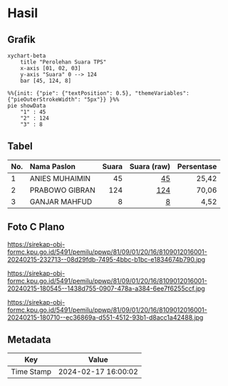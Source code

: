 # Hasil

## Grafik

```mermaid
xychart-beta
    title "Perolehan Suara TPS"
    x-axis [01, 02, 03]
    y-axis "Suara" 0 --> 124
    bar [45, 124, 8]
```

```mermaid
%%{init: {"pie": {"textPosition": 0.5}, "themeVariables": {"pieOuterStrokeWidth": "5px"}} }%%
pie showData
    "1" : 45
    "2" : 124
    "3" : 8
```

## Tabel

| No. | Nama Paslon    | Suara | Suara (raw) | Persentase |
|:--- |:-------------- | -----:| -----------:| ----------:|
| 1   | ANIES MUHAIMIN | 45    | [45][p-1]   | 25,42      |
| 2   | PRABOWO GIBRAN | 124   | [124][p-2]  | 70,06      |
| 3   | GANJAR MAHFUD  | 8     | [8][p-3]    | 4,52       |


[p-1]: https://github.com/gigit-pemilu/pemilu-2024-81-maluku/blob/main/pilpres/hitung-suara/sub/81-maluku/sub/09-buru-selatan/sub/01-namrole/sub/2016-waefusi/sub/001-tps/sub/paslon-1.txt
[p-2]: https://github.com/gigit-pemilu/pemilu-2024-81-maluku/blob/main/pilpres/hitung-suara/sub/81-maluku/sub/09-buru-selatan/sub/01-namrole/sub/2016-waefusi/sub/001-tps/sub/paslon-2.txt
[p-3]: https://github.com/gigit-pemilu/pemilu-2024-81-maluku/blob/main/pilpres/hitung-suara/sub/81-maluku/sub/09-buru-selatan/sub/01-namrole/sub/2016-waefusi/sub/001-tps/sub/paslon-3.txt

## Foto C Plano

https://sirekap-obj-formc.kpu.go.id/5491/pemilu/ppwp/81/09/01/20/16/8109012016001-20240215-232713--08d29fdb-7495-4bbc-b1bc-e1834674b790.jpg

https://sirekap-obj-formc.kpu.go.id/5491/pemilu/ppwp/81/09/01/20/16/8109012016001-20240215-180545--1438d755-0907-478a-a384-6ee7f6255ccf.jpg

https://sirekap-obj-formc.kpu.go.id/5491/pemilu/ppwp/81/09/01/20/16/8109012016001-20240215-180710--ec36869a-d551-4512-93b1-d8acc1a42488.jpg


## Metadata

| Key        | Value               |
| ---------- | ------------------- |
| Time Stamp | 2024-02-17 16:00:02 |



